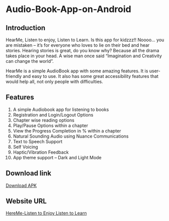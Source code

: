 # Audio-Book-App-on-Android
## Introduction 
HearMe, Listen to enjoy, Listen to Learn. Is this app for kidzzz!! Noooo… you are mistaken – it’s for everyone who loves to lie on their bed and hear stories. Hearing stories is great, do you know why? Because all the drama takes place in your head. A wise man once said “Imagination and Creativity can change the world”. 

HearMe is a simple AudioBook app with some amazing features. It is user-friendly and easy to use. It also has some great accessibility features that would help all, not only people with difficulties. 

 ## Features
1. A simple Audiobook app for listening to books
2. Registration and Login/Logout Options
3. Chapter wise reading options
4. Play/Pause Options within a chapter 
5. View the Progress Completion in % within a chapter
6. Natural Sounding Audio using Nuance Communications
7. Text to Speech Support
8. Self Voicing
9. Haptic/Vibration Feedback
10. App theme support  – Dark and Light Mode

## Download link
[Download APK](https://github.com/VarunKumar-Xaviers/Audio-Book-App-on-Android/releases/download/V4.6/Audio.Book.V4.6.apk)

## Website URL 
[HereMe-Listen to Enjoy Listen to Learn](https://here-me-audio-book.web.app/)
